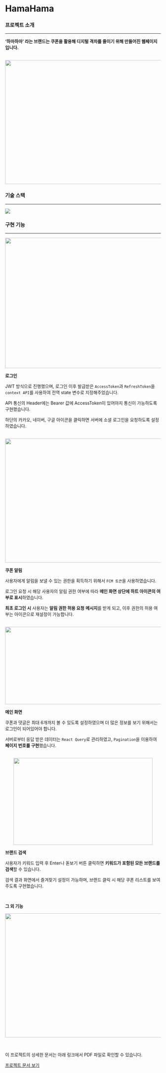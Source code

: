 # HamaHama

### 프로젝트 소개
---

**‘하마하마’ 라는 브랜드는 쿠폰을 활용해 디지털 격차를 줄이기 위해 만들어진 웹페이지입니다.**

<p align="center">
  <br/>
  <img src="https://github.com/user-attachments/assets/ba086291-db0e-4efd-920e-56dc3bca72bd" width="800" height="400">
  <br/>
</p>


### 기술 스택

---

<p>
  <img src="https://github.com/user-attachments/assets/c9fdad67-1477-4c13-bd9d-b136caa66ab2">
</p>



### 구현 기능

---

<p align="center">
  <img src="https://github.com/user-attachments/assets/aeaa9962-3f5a-493c-9813-480e326a0256" width="780" height="420">
</p>


**로그인**

JWT 방식으로 진행했으며, 로그인 이후 발급받은 `AccessToken`과 `RefreshToken`을 `context API`를 사용하여 전역 state 변수로 지정해주었습니다. 

API 통신의 Header에는 Bearer 값에 AccessToken이 있어야지 통신이 가능하도록 구현했습니다. 

하단의 카카오, 네이버, 구글 아이콘을 클릭하면 서버에 소셜 로그인을 요청하도록 설정하였습니다.


<p align="center">
  <br/>
  <img src="https://github.com/user-attachments/assets/5fa339c9-1912-4512-9de3-294b18829569" width="650" height="400">
  <br/>
</p>

**쿠폰 알림**

사용자에게 알림을 보낼 수 있는 권한을 획득하기 위해서 `FCM 토큰`을 사용하였습니다.

로그인 요청 시 해당 사용자의 알림 권한 여부에 따라 **메인 화면 상단에 하트 아이콘의 여부로 표시**하였습니다.

**최초 로그인 시** 사용자는 **알림 권한 허용 요청** **메시지**를 받게 되고, 이후 권한의 허용 여부는 아이콘으로 재설정이 가능합니다.

<p align="center">
  <br/>
  <img src="https://github.com/user-attachments/assets/3f0dae9d-3152-438e-a28b-27165abf9eeb" width="700" height="250">
  <br/>
</p>

**메인 화면**

쿠폰과 댓글은 최대 6개까지 볼 수 있도록 설정하였으며 더 많은 정보를 보기 위해서는 로그인이 되어있어야 합니다. 

서버로부터 응답 받은 데이터는 `React Query`로 관리하였고, `Pagination`을 이용하여 **페이지 번호를 구현**했습니다.

 
<p align="center">
  <br/>
  <img src="https://github.com/user-attachments/assets/ae65dc2b-324d-4e07-9929-c174e7b6b80a" width="450" height="280">
  <br/>
</p>


**브랜드 검색**

사용자가 키워드 입력 후 Enter나 돋보기 버튼 클릭하면 **키워드가 포함된 모든 브랜드를 검색**할 수 있습니다. 

검색 결과 화면에서 즐겨찾기 설정이 가능하며, 브랜드 클릭 시 해당 쿠폰 리스트를 보여주도록 구현했습니다.

<p>
  <br/>
</p>

**그 외 기능**

<p align="center">
  <img src="https://github.com/user-attachments/assets/f88626d3-b7b6-474a-a924-4e7c9df95822" width="700" height="400">
  <br/>
</p>

<p>
  <br/>
</p>

이 프로젝트의 상세한 문서는 아래 링크에서 PDF 파일로 확인할 수 있습니다.

[프로젝트 문서 보기](hama-web/서경대학교_하마하마.pdf)
